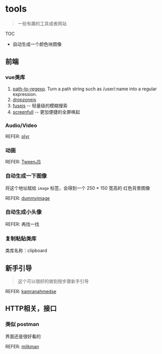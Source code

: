 
# tools

> 一些有趣的工具或者网站

TOC

* 自动生成一个颜色块图像

## 前端

### vue类库

1. [path-to-regexp](https://www.npmjs.com/package/path-to-regexp). Turn a path string such as /user/:name into a regular expression.
2. [dropzonejs](https://www.dropzonejs.com/)
3. [fusejs](https://fusejs.io/) -- 轻量级的模糊搜索
4. [screenfull](https://www.npmjs.com/package/screenfull) -- 更加便捷的全屏唤起

### Audio/Video

REFER:
[plyr](https://plyr.io/)

### 动画

REFER:
[TweenJS](https://www.createjs.com/docs/tweenjs/modules/TweenJS.html)

### 自动生成一下图像

将这个地址赋给 `image` 标签，会得到一个 250 * 150 宽高的 红色背景图像

REFER:
[dummyimage](https://dummyimage.com/250x150/ff000)

### 自动生成小头像

REFER:
再找一找

### 复制粘贴类库

类库名称：clipboard

## 新手引导

> 这个可以很好的做到按步骤新手引导

REFER:
[kamranahmedse](https://github.com/kamranahmedse/driver.js)

## HTTP相关，接口

### 类似 postman

界面还是很好看的

REFER:
[milkman](https://github.com/warmuuh/milkman/releases)